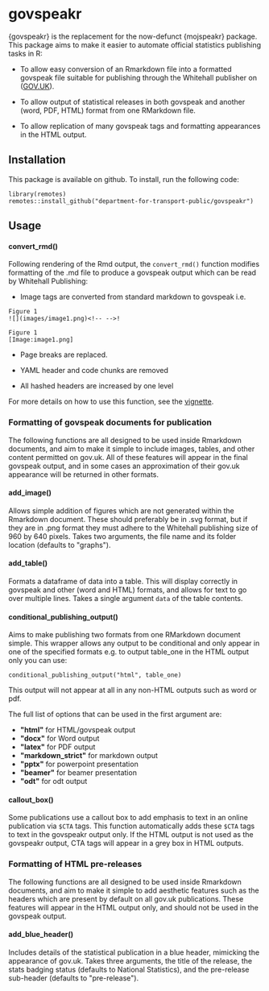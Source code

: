 # govspeakr

{govspeakr} is the replacement for the now-defunct {mojspeakr} package. This package aims to make it easier to automate official statistics publishing tasks in R:

* To allow easy conversion of an Rmarkdown file into a formatted govspeak file suitable for publishing through the Whitehall publisher on ([GOV.UK](https://www.gov.uk)). 

* To allow output of statistical releases in both govspeak and another (word, PDF, HTML) format from one RMarkdown file. 

* To allow replication of many govspeak tags and formatting appearances in the HTML output.


## Installation
This package is available on github. To install, run the following code:

```
library(remotes)
remotes::install_github("department-for-transport-public/govspeakr")
```


## Usage

#### convert_rmd()

Following rendering of the Rmd output, the `convert_rmd()` function modifies formatting of the .md file to produce a govspeak output which can be read by Whitehall Publishing:

* Image tags are converted from standard markdown to govspeak i.e.
```
Figure 1
![](images/image1.png)<!-- -->!

Figure 1
[Image:image1.png]
```

* Page breaks are replaced.

* YAML header and code chunks are removed

* All hashed headers are increased by one level 

For more details on how to use this function, see the [vignette](https://department-for-transport-public.github.io/govspeakr/articles/convert_rmd.html).

### Formatting of govspeak documents for publication

The following functions are all designed to be used inside Rmarkdown documents, and aim to make it simple to include images, tables, and other content permitted on gov.uk. All of these features will appear in the final govspeak output, and in some cases an approximation of their gov.uk appearance will be returned in other formats.

#### add_image() 
Allows simple addition of figures which are not generated within the Rmarkdown document. These should preferably be in .svg format, but if they are in .png format they must adhere to the Whitehall publishing size of 960 by 640 pixels. Takes two arguments, the file name and its folder location (defaults to "graphs").

#### add_table() 
Formats a dataframe of data into a table. This will display correctly in govspeak and other (word and HTML) formats, and allows for text to go over multiple lines. Takes a single argument `data` of the table contents.

#### conditional_publishing_output()
Aims to make publishing two formats from one RMarkdown document simple. This wrapper allows any output to be conditional and only appear in one of the specified formats e.g. to output table_one in the HTML output only you can use:

```
conditional_publishing_output("html", table_one)
```
This output will not appear at all in any non-HTML outputs such as word or pdf.

The full list of options that can be used in the first argument are:

* **"html"** for HTML/govspeak output
* **"docx"** for Word output
* **"latex"** for PDF output
* **"markdown_strict"** for markdown output
* **"pptx"** for powerpoint presentation
* **"beamer"** for beamer presentation
* **"odt"** for odt output

#### callout_box() 
Some publications use a callout box to add emphasis to text in an online publication via `$CTA` tags. This function automatically adds these `$CTA` tags to text in the govspeakr output only. If the HTML output is not used as the govspeakr output, CTA tags will appear in a grey box in HTML outputs.


### Formatting of HTML pre-releases

The following functions are all designed to be used inside Rmarkdown documents, and aim to make it simple to add aesthetic features such as the headers which are present by default on all gov.uk publications. These features will appear in the HTML output only, and should not be used in the govspeak output.

#### add_blue_header()
Includes details of the statistical publication in a blue header, mimicking the appearance of gov.uk. Takes three arguments, the title of the release, the stats badging status (defaults to National Statistics), and the pre-release sub-header (defaults to "pre-release").

